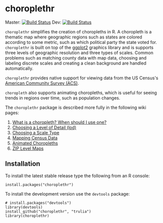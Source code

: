 # choroplethr
Master: [![Build Status](https://travis-ci.org/trulia/choroplethr.png?branch=master)](https://travis-ci.org/trulia/choroplethr)
Dev: [![Build Status](https://travis-ci.org/trulia/choroplethr.png?branch=dev)](https://travis-ci.org/trulia/choroplethr)

`choroplethr` simplifies the creation of choropleths in R.  A choropleth is a thematic map where geographic regions such as states are colored according to some metric, such as which political party the state voted for.  `choroplethr` is built on top of the [ggplot2](http://ggplot2.org/) graphics library and is supports three levels of geographic resolution and three types of scales.  Common problems such as matching county data with map data, choosing and labeling discrete scales and creating a clean background are handled automatically. 

`choroplethr` provides native support for viewing data from the US Census's [American Community Survey (ACS)](https://www.census.gov/acs/www/).  

`choropleth` also supports animating choropleths, which is useful for seeing trends in regions over time, such as population changes.

The `choroplethr` package is described more fully in the following wiki pages:

1. [What is a choropleth?  When should I use one?](https://github.com/trulia/choroplethr/wiki/What-is-a-choropleth%3F--When-should-I-use-one%3F)
1. [Choosing a Level of Detail (lod)](https://github.com/trulia/choroplethr/wiki/Choosing-a-Level-of-Detail-%28lod%29)
1. [Choosing a Scale Type](https://github.com/trulia/choroplethr/wiki/Choosing-a-Scale-Type)
1. [Mapping Census Data](https://github.com/trulia/choroplethr/wiki/Mapping-Census-Data)
1. [Animated Choropleths](https://github.com/trulia/choroplethr/wiki/Animated-Choropleths)
1. [ZIP Level Maps](https://github.com/trulia/choroplethr/wiki/ZIP-Level-Maps)

## Installation

To install the latest stable release type the following from an R console:

```
install.packages("choroplethr")
```

To install the development version use the `devtools` package:

```
# install.packages("devtools")
library(devtools)
install_github("choroplethr", "trulia")
library(choroplethr)
```
